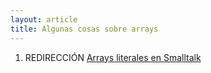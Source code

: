 ```yaml
---
layout: article
title: Algunas cosas sobre arrays
---
```


1.  REDIRECCIÓN [Arrays literales en Smalltalk](arrays-literales-en-smalltalk.html)

